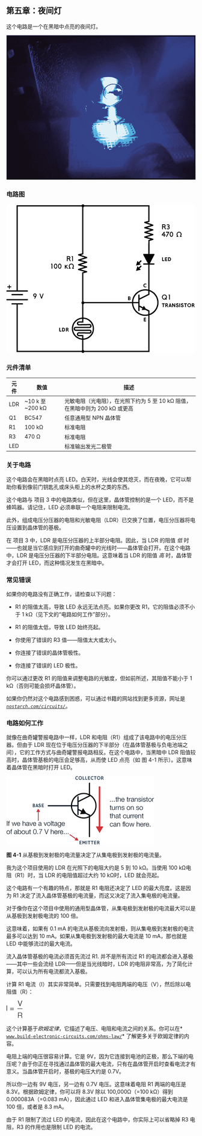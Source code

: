 ## 第五章：夜间灯

这个电路是一个在黑暗中点亮的夜间灯。

![image](img/f0030-01.jpg)

### 电路图

![image](img/f0031-01.jpg)

### 元件清单

| **元件** | **数值** | **描述** |
| --- | --- | --- |
| LDR | ~10 k 至 ~200 kΩ | 光敏电阻（光电阻），在光照下约为 5 至 10 kΩ 阻值，在黑暗中则为 200 kΩ 或更高 |
| Q1 | BC547 | 任意通用型 NPN 晶体管 |
| R1 | 100 kΩ | 标准电阻 |
| R3 | 470 Ω | 标准电阻 |
| LED |  | 标准输出发光二极管 |

### 关于电路

这个电路会在黑暗时点亮 LED。白天时，光线会使其熄灭，而在夜晚，它可以帮助你看到像前门钥匙孔或床头柜上的水杯之类的东西。

这个电路与 项目 3 中的电路类似，但在这里，晶体管控制的是一个 LED，而不是蜂鸣器。请记住，LED 必须串联一个电阻来限制电流。

此外，组成电压分压器的电阻和光敏电阻（LDR）已交换了位置，电压分压器将电压设置到晶体管的基极。

在 项目 3 中，LDR 是电压分压器的上半部分电阻。因此，当 LDR 的阻值 *低* 时——也就是当它感应到打开的曲奇罐中的光线时——晶体管会打开。在这个电路中，LDR 是电压分压器的下半部分电阻。这意味着当 LDR 的阻值 *高* 时，晶体管才会打开 LED，而这种情况发生在黑暗中。

### 常见错误

如果你的电路没有正确工作，请检查以下问题：

+   R1 的阻值太高，导致 LED 永远无法点亮。如果你更改 R1，它的阻值必须不小于 1 kΩ（见下文的“电路如何工作”部分）。

+   R1 的阻值太低，导致 LED 始终亮起。

+   你使用了错误的 R3 值——阻值太大或太小。

+   你连接了错误的晶体管极性。

+   你连接了错误的 LED 极性。

你可以通过更改 R1 的阻值来调整电路的光敏度，但如前所述，其阻值不能小于 1 kΩ（否则可能会损坏晶体管）。

如果你仍然对这个电路感到困惑，可以通过书籍的网站找到更多资源，网址是 *[`nostarch.com/circuits/`](https://nostarch.com/circuits/)*。

### 电路如何工作

就像在曲奇罐警报电路中一样，LDR 和电阻（R1）组成了该电路中的电压分压器。但由于 LDR 现在位于电压分压器的下半部分（在晶体管基极与负电池端之间），它的工作方式与曲奇罐警报电路相反。在这个电路中，当黑暗中 LDR 阻值较高时，晶体管基极的电压会足够高，从而使 LED 点亮（如 图 4-1 所示）。这意味着晶体管在黑暗时打开 LED。

![image](img/f0033-01.jpg)

**图 4-1** 从基极到发射极的电流量决定了从集电极到发射极的电流量。

我为这个项目使用的 LDR 在光照下的电阻大约是 5 到 10 kΩ。当使用 100 kΩ电阻（R1）时，当 LDR 的电阻值超过大约 10 kΩ时，LED 就会亮起。

这个电路有一个有趣的特点，那就是 R1 电阻还决定了 LED 的最大亮度。这是因为 R1 决定了流入晶体管基极的电流量，而这又决定了流入集电极的电流量。

对于像你在这个项目中使用的通用型晶体管，从集电极到发射极的电流最大可以是从基极到发射极电流的 100 倍。

这意味着，如果有 0.1 mA 的电流从基极流向发射极，则从集电极到发射极的电流最多可以达到 10 mA。如果从集电极到发射极的最大电流是 10 mA，那也就是 LED 中能够流过的最大电流。

流入晶体管基极的电流必须首先流过 R1\. 并不是所有流过 R1 的电流都会进入基极——其中一些会流经 LDR——但是当光线暗时，LDR 的电阻非常高，为了简化计算，可以认为所有电流都流入基极。

计算 R1 电流（I）其实非常简单。只需要找到电阻两端的电压（V），然后除以电阻值（R）：

![image](img/f0033-02.jpg)

这个计算基于*欧姆定律*，它描述了电压、电阻和电流之间的关系。你可以在* [`www.build-electronic-circuits.com/ohms-law/`](https://www.build-electronic-circuits.com/ohms-law/)* 了解更多关于欧姆定律的内容。

电阻上端的电压很容易计算。它是 9V，因为它连接到电池的正极，那么下端的电压呢？由于你正在寻找通过晶体管的最大电流，只有在晶体管开启时查看电流才有意义。当晶体管开启时，基极的电压大约是 0.7V。

所以你一边有 9V 电压，另一边有 0.7V 电压。这意味着电阻 R1 两端的电压是 8.3V。根据欧姆定律，你可以将 8.3V 除以 100,000Ω（=100 kΩ）得到 0.000083A（=0.083 mA），因此通过 LED 和进入晶体管集电极的最大电流是 100 倍，或者是 8.3 mA。

由于 R1 限制了流过 LED 的电流，因此在这个电路中，你实际上可以省略掉 R3 电阻，R3 的作用也是限制 LED 的电流。
